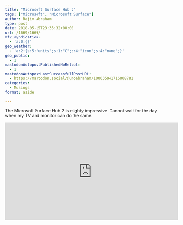 ```yaml
---
title: "Microsoft Surface Hub 2"
tags: ["Microsoft", "Microsoft Surface"]
author: Rajiv Abraham
type: post
date: 2018-05-15T23:35:32+00:00
url: /1669/1669/
mf2_syndication:
  - 'a:0:{}'
geo_weather:
  - 'a:2:{s:5:"units";s:1:"C";s:4:"icon";s:4:"none";}'
geo_public:
  - 1
mastodonAutopostPublishedNoRetoot:
  - 1
mastodonAutopostLastSuccessfullPostURL:
  - https://mastodon.social/@unoabraham/100035941716008781
categories:
  - Musings
format: aside

---
```

The Microsoft Surface Hub 2 is mighty impressive. Cannot wait for the day when my TV and monitor can do the same.

<iframe width="560" height="315" src="https://www.youtube.com/embed/7DbslbKsQSk" frameborder="0" allow="autoplay; encrypted-media" allowfullscreen></iframe>